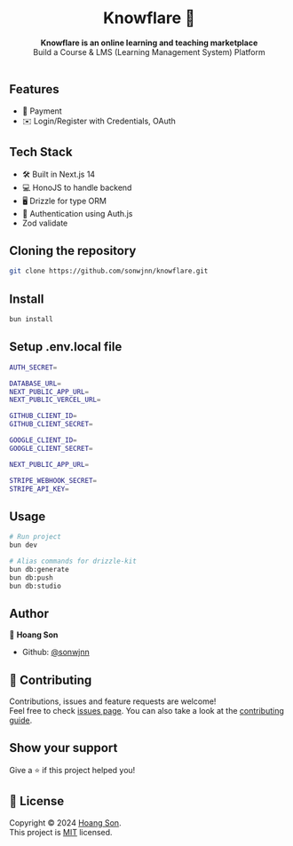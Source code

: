 <h1 align="center">Knowflare 📖</h1>
<div align="center">
  <strong>Knowflare is an online learning and teaching marketplace</strong><br>
  Build a Course & LMS (Learning Management System) Platform<br>
</div>

<br>

## Features

- 🛒 Payment
- ✉️ Login/Register with Credentials, OAuth

## Tech Stack

- 🛠️ Built in Next.js 14
- 💻 HonoJS to handle backend
- 🖥️ Drizzle for type ORM
- 🔑 Authentication using Auth.js
- Zod validate

## Cloning the repository

```sh
git clone https://github.com/sonwjnn/knowflare.git
```

## Install

```sh
bun install
```

## Setup .env.local file

```sh
AUTH_SECRET=

DATABASE_URL=
NEXT_PUBLIC_APP_URL=
NEXT_PUBLIC_VERCEL_URL=

GITHUB_CLIENT_ID=
GITHUB_CLIENT_SECRET=

GOOGLE_CLIENT_ID=
GOOGLE_CLIENT_SECRET=

NEXT_PUBLIC_APP_URL=

STRIPE_WEBHOOK_SECRET=
STRIPE_API_KEY=
```

## Usage

```sh
# Run project
bun dev

# Alias commands for drizzle-kit
bun db:generate
bun db:push
bun db:studio
```

## Author

👤 **Hoang Son**

- Github: [@sonwjnn](https://github.com/sonwjnn)

## 🤝 Contributing

Contributions, issues and feature requests are welcome!<br />Feel free to check [issues page](https://github.com/sonwjnn/knowflare/issues). You can also take a look at the [contributing guide](https://github.com/sonwjnn/knowflare/blob/master/CONTRIBUTING.md).

## Show your support

Give a ⭐️ if this project helped you!

## 📝 License

Copyright © 2024 [Hoang Son](https://github.com/sonwjnn).<br />
This project is [MIT](https://github.com/sonwjnn/knowflare/blob/master/LICENSE) licensed.
